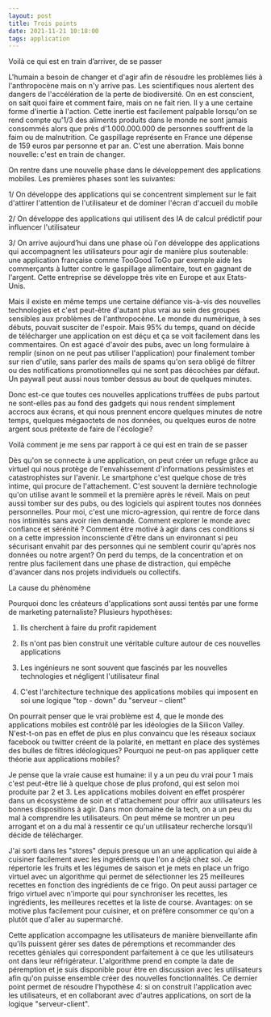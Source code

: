 ```yaml
---
layout: post
title: Trois points
date: 2021-11-21 10:18:00
tags: application
---
```


Voilà ce qui est en train d’arriver, de se passer

L'humain a besoin de changer et d'agir afin de résoudre les problèmes liés à l'anthropocène mais on n'y arrive pas. Les scientifiques nous alertent des dangers de l'accélération de la perte de biodiversité. On en est conscient, on sait quoi faire et comment faire, mais on ne fait rien. Il y a une certaine forme d'inertie à l'action. 
Cette inertie est facilement palpable lorsqu'on se rend compte qu'1/3 des aliments produits dans le monde ne sont jamais consommés alors que près d'1.000.000.000 de personnes souffrent de la faim ou de malnutrition. Ce gaspillage représente en France une dépense de 159 euros par personne et par an. C'est une aberration.
Mais bonne nouvelle: c'est en train de changer. 

On rentre dans une nouvelle phase dans le développement des applications mobiles. Les premières phases sont les suivantes:

1/ On développe des applications qui se concentrent simplement sur le fait d'attirer l'attention de l'utilisateur et de dominer l'écran d'accueil du mobile

2/ On développe des applications qui utilisent des IA de calcul prédictif pour influencer l'utilisateur

3/ On arrive aujourd’hui dans une phase où l'on développe des applications qui accompagnent les utilisateurs pour agir de manière plus soutenable: une application française comme TooGood ToGo par exemple aide les commerçants à lutter contre le gaspillage alimentaire, tout en gagnant de l'argent. Cette entreprise se développe très vite en Europe et aux Etats-Unis.

Mais il existe en même temps une certaine défiance vis-à-vis des nouvelles technologies et c'est peut-être d'autant plus vrai au sein des groupes sensibles aux problèmes de l'anthropocène. Le monde du numérique, à ses débuts, pouvait susciter de l'espoir. Mais 95% du temps, quand on décide de télécharger une application on est déçu et ça se voit facilement dans les commentaires. On est agacé d'avoir des pubs, avec un long formulaire à remplir (sinon on ne peut pas utiliser l'application) pour finalement tomber sur rien d'utile, sans parler des mails de spams qu'on sera obligé de filtrer ou des notifications promotionnelles qui ne sont pas décochées par défaut. Un paywall peut aussi nous tomber dessus au bout de quelques minutes. 

Donc est-ce que toutes ces nouvelles applications truffées de pubs partout ne sont-elles pas au fond des gadgets qui nous rendent simplement accrocs aux écrans, et qui nous prennent encore quelques minutes de notre temps, quelques mégaoctets de nos données, ou quelques euros de notre argent sous prétexte de faire de l'écologie?

Voilà comment je me sens par rapport à ce qui est en train de se passer

Dès qu'on se connecte à une application, on peut créer un refuge grâce au virtuel qui nous protège de l'envahissement d'informations pessimistes et catastrophistes sur l'avenir. Le smartphone c'est quelque chose de très intime, qui procure de l'attachement. C'est souvent la dernière technologie qu'on utilise avant le sommeil et la première après le réveil. Mais on peut aussi tomber sur des pubs, ou des logiciels qui aspirent toutes nos données personnelles. Pour moi, c'est une micro-agression, qui rentre de force dans nos intimités sans avoir rien demandé. Comment explorer le monde avec confiance et sérénité ? Comment être motivé à agir dans ces conditions si on a cette impression inconsciente d'être dans un environnant si peu sécurisant envahit par des personnes qui ne semblent courir qu'après nos données ou notre argent? On perd du temps, de la concentration et on rentre plus facilement dans une phase de distraction, qui empêche d'avancer dans nos projets individuels ou collectifs. 

La cause du phénomène 

Pourquoi donc les créateurs d'applications sont aussi tentés par une forme de marketing paternaliste? Plusieurs hypothèses:
1. Ils cherchent à faire du profit rapidement
2. Ils n'ont pas bien construit une véritable culture autour de ces nouvelles applications 
3. Les ingénieurs ne sont souvent que fascinés par les nouvelles technologies et négligent l'utilisateur final

4. C'est l'architecture technique des applications mobiles qui imposent en soi une logique "top - down" du "serveur – client"

On pourrait penser que le vrai problème est 4, que le monde des applications mobiles est contrôlé par les idéologies de la Silicon Valley. N'est-t-on pas en effet de plus en plus convaincu que les réseaux sociaux facebook ou twitter créent de la polarité, en mettant en place des systèmes des bulles de filtres idéologiques? Pourquoi ne peut-on pas appliquer cette théorie aux applications mobiles?

Je pense que la vraie cause est humaine: il y a un peu du vrai pour 1 mais c'est peut-être lié à quelque chose de plus profond, qui est selon moi produite par 2 et 3. Les applications mobiles doivent en effet prospérer dans un écosystème de soin et d'attachement pour offrir aux utilisateurs les bonnes dispositions à agir. Dans mon domaine de la tech, on a un peu du mal à comprendre les utilisateurs. On peut même se montrer un peu arrogant et on a du mal à ressentir ce qu'un utilisateur recherche lorsqu’il décide de télécharger. 

J'ai sorti dans les "stores" depuis presque un an une application qui aide à cuisiner facilement avec les ingrédients que l'on a déjà chez soi. Je répertorie les fruits et les légumes de saison et je mets en place un frigo virtuel avec un algorithme qui permet de sélectionner les 25 meilleures recettes en fonction des ingrédients de ce frigo. On peut aussi partager ce frigo virtuel avec n'importe qui pour synchroniser les recettes, les ingrédients, les meilleures recettes et la liste de course. Avantages: on se motive plus facilement pour cuisiner, et on préfère consommer ce qu'on a plutôt que d'aller au supermarché.

Cette application accompagne les utilisateurs de manière bienveillante afin qu'ils puissent gérer ses dates de péremptions et recommander des recettes géniales qui correspondent parfaitement à ce que les utilisateurs ont dans leur réfrigérateur. L'algorithme prend en compte la date de péremption et je suis disponible pour être en discussion avec les utilisateurs afin qu'on puisse ensemble créer des nouvelles fonctionnalités. Ce dernier point permet de résoudre l'hypothèse 4: si on construit l'application avec les utilisateurs, et en collaborant avec d'autres applications, on sort de la logique "serveur-client".
